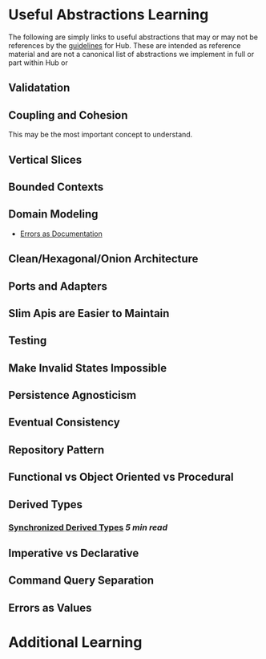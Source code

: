 # Useful Abstractions Learning
The following are simply links to useful abstractions that may or may not be references by the [guidelines](./hub.md#guidelines) for Hub. These are intended as reference material and are not a canonical list of abstractions we implement in full or part within Hub or

## Validatation

## Coupling and Cohesion
This may be the most important concept to understand.

## Vertical Slices

## Bounded Contexts

## Domain Modeling
- [Errors as Documentation](https://aldesantis.medium.com/fail-better-turning-software-errors-into-documentation-764a6bb7d71f)

## Clean/Hexagonal/Onion Architecture

## Ports and Adapters

## Slim Apis are Easier to Maintain 

## Testing

## Make Invalid States Impossible

## Persistence Agnosticism

## Eventual Consistency

## Repository Pattern

## Functional vs Object Oriented vs Procedural

## Derived Types

### [Synchronized Derived Types](https://javascript.plainenglish.io/typescript-how-to-create-synchronized-derived-types-4bf2371a9eab) *5 min read*

## Imperative vs Declarative

## Command Query Separation

## Errors as Values


# Additional Learning
